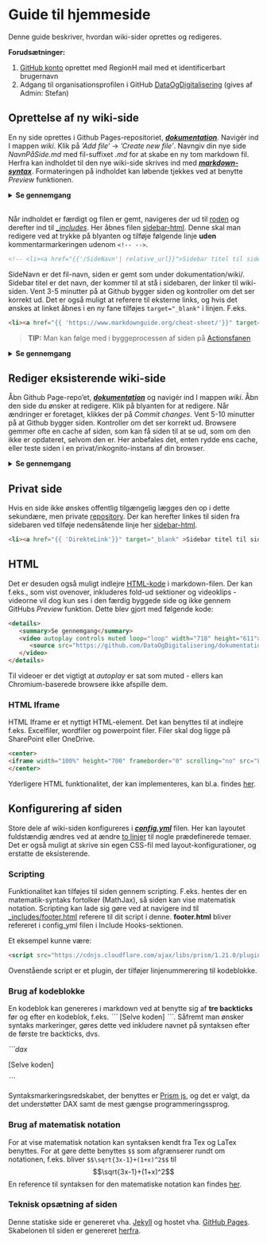 # Guide til hjemmeside
Denne guide beskriver, hvordan wiki-sider oprettes og redigeres.

**Forudsætninger:**

1.	[GitHub konto](https://github.com/) oprettet med RegionH mail med et identificerbart brugernavn
2.	Adgang til organisationsprofilen i GitHub [DataOgDigitalisering](https://github.com/DataOgDigitalisering) (gives af Admin: Stefan)

## Oprettelse af ny wiki-side
En ny side oprettes i Github Pages-repositoriet, [**_dokumentation_**](https://github.com/DataOgDigitalisering/dokumentation). Navigér ind I mappen *wiki*.  Klik på *’Add file’* -> *’Create new file’*. Navngiv din nye side *NavnPåSide.md* med fil-suffixet *.md* for at skabe en ny tom markdown fil.
Herfra kan indholdet til den nye wiki-side skrives ind med [**_markdown-syntax_**](https://www.markdownguide.org/basic-syntax/). Formateringen på indholdet kan løbende tjekkes ved at benytte *Preview* funktionen.

<details>
   <summary><b>Se gennemgang</b></summary>
   <center>
      <video autoplay controls muted loop="loop" width="718" height="611">
         <source src="https://github.com/DataOgDigitalisering/dokumentation/raw/master/Images/Nyfil.webm" type="video/webm">
      </video>
   </center>
</details>
<br>


Når indholdet er færdigt og filen er gemt, navigeres der ud til [roden](https://github.com/DataOgDigitalisering/dokumentation) og derefter ind til [*_includes*](https://github.com/DataOgDigitalisering/dokumentation/tree/master/_includes). Her åbnes filen [sidebar-html](https://github.com/DataOgDigitalisering/dokumentation/blob/master/_includes/sidebar.html). Denne skal man redigere ved at trykke på blyanten og tilføje følgende linje **uden** kommentarmarkeringen udenom ```<!-- -->```.

```html
<!-- <li><a href="{{'/SideNavn'| relative_url}}">Sidebar titel til side</a></li> -->.
```
SideNavn er det fil-navn, siden er gemt som under dokumentation/wiki/. Sidebar titel er det navn, der kommer til at stå i sidebaren, der linker til wiki-siden. Vent 3-5 minutter på at Github bygger siden og kontroller om det ser korrekt ud. Det er også muligt at referere til eksterne links, og hvis det ønskes at linket åbnes i en ny fane tilføjes ```target="_blank"``` i linjen. F.eks. 
```html
<li><a href="{{ 'https://www.markdownguide.org/cheat-sheet/'}}" target="_blank" >Markdown cheatsheet</a></li>
```
> **TIP:** Man kan følge med i byggeprocessen af siden på [Actionsfanen](https://github.com/DataOgDigitalisering/dokumentation/actions)

<details>
   <summary><b>Se gennemgang</b></summary>
   <center>
      <video autoplay controls muted loop="loop" width="718" height="611">
         <source src="https://github.com/DataOgDigitalisering/dokumentation/raw/master/Images/NyfilSidebar.webm" type="video/webm">
      </video>
   </center>
</details>

## Rediger eksisterende wiki-side
Åbn Github Page-repo’et, [**_dokumentation_**](https://github.com/DataOgDigitalisering/dokumentation) og navigér ind I mappen *wiki*. Åbn den side du ønsker at redigere. Klik på blyanten for at redigere. Når ændringer er foretaget, klikkes der på *Commit changes*.
Vent 5-10 minutter på at Github bygger siden. Kontroller om det ser korrekt ud. Browsere gemmer ofte en cache af siden, som kan få siden til at se ud, som om den ikke er opdateret, selvom den er. Her anbefales det, enten rydde ens cache, eller teste siden i en privat/inkognito-instans af din browser.

<details>
   <summary><b>Se gennemgang</b></summary>
   <center>
      <video autoplay controls muted loop="loop" width="718" height="611">
         <source src="https://github.com/DataOgDigitalisering/dokumentation/raw/master/Images/ændring.webm" type="video/webm">
      </video>
   </center>
</details>

## Privat side
Hvis en side ikke ønskes offentlig tilgængelig lægges den op i dette sekundære, men private [repository](https://github.com/DataOgDigitalisering/FortroligInformation). Der kan herefter linkes til siden fra sidebaren ved tilføje nedensåtende linje her [sidebar-html](https://github.com/DataOgDigitalisering/dokumentation/blob/master/_includes/sidebar.html).

```html
<li><a href="{{ 'DirekteLink'}}" target="_blank" >Sidebar titel til side</a></li>
```


## HTML
Det er desuden også muligt indlejre [HTML-kode](https://www.w3schools.com/html/default.asp) i markdown-filen. Der kan f.eks., som vist ovenover, inkluderes fold-ud sektioner og videoklips - videorne vil dog kun ses i den færdig byggede side og ikke gennem GitHubs *Preview* funktion. Dette blev gjort med følgende kode: 
```html
<details>
   <summary>Se gennemgang</summary>
   <video autoplay controls muted loop="loop" width="718" height="611">
      <source src="https://github.com/DataOgDigitalisering/dokumentation/raw/master/Images/ændring.webm" type="video/webm">
   </video>
</details>
```
Til videoer er det vigtigt at *autoplay* er sat som muted - ellers kan Chromium-baserede browsere ikke afspille dem.

### HTML Iframe
HTML Iframe er et nyttigt HTML-element. Det kan benyttes til at indlejre f.eks. Excelfiler, wordfiler og powerpoint filer. Filer skal dog ligge på SharePoint eller OneDrive.

```html
<center>
<iframe width="100%" height="700" frameborder="0" scrolling="no" src="LINKTILFIL"></iframe>
</center>
```

Yderligere HTML funktionalitet, der kan implementeres, kan bl.a. findes [her](https://www.w3schools.com/html/default.asp).

## Konfigurering af siden
Store dele af wiki-siden konfigureres i [**_config.yml_**](https://github.com/DataOgDigitalisering/dokumentation/blob/master/_config.yml) filen. Her kan layoutet fuldstændig ændres ved at ændre [to linjer](http://www.drassil.org/git-wiki/customize) til nogle prædefinerede temaer. Det er også muligt at skrive sin egen CSS-fil med layout-konfigurationer, og erstatte de eksisterende.

### Scripting
Funktionalitet kan tilføjes til siden gennem scripting. F.eks. hentes der en matematik-syntaks fortolker (MathJax), så siden kan vise matematisk notation. 
Scripting kan lade sig gøre ved at navigere ind til [_includes/footer.html](https://github.com/DataOgDigitalisering/dokumentation/blob/master/_includes/footer.html)  referere til dit script i denne. **footer.html** bliver refereret i config_yml filen i Include Hooks-sektionen.

Et eksempel kunne være:
```html
<script src="https://cdnjs.cloudflare.com/ajax/libs/prism/1.21.0/plugins/line-numbers/prism-line-numbers.min.js"></script>
```
Ovenstående script er et plugin, der tilføjer linjenummerering til kodeblokke.

### Brug af kodeblokke
En kodeblok kan genereres i markdown ved at benytte sig af **tre backticks** før og efter en kodeblok, f.eks. *\`\`\`* [Selve koden] *\`\`\`*. Såfremt man ønsker syntaks markeringer, gøres dette ved inkludere navnet på syntaksen efter de første tre backticks, dvs. 

 *\`\`\`dax* 
 
 [Selve koden] 
 
 *\`\`\`*

Syntaksmarkeringsredskabet, der benyttes er [Prism js](https://prismjs.com/#supported-languages), og det er valgt, da det understøtter DAX samt de mest gængse programmeringssprog. 

### Brug af matematisk notation
For at vise matematisk notation kan syntaksen kendt fra Tex og LaTex benyttes. For at gøre dette benyttes `$$` som afgrænserer rundt om notationen, f.eks. bliver  ```$$\sqrt{3x-1}+(1+x)^2$$``` til $$\sqrt{3x-1}+(1+x)^2$$
En reference til syntaksen for den matematiske notation kan findes [her](https://tilburgsciencehub.com/building-blocks/collaborate-and-share-your-work/write-your-paper/amsmath-latex-cheatsheet/).

### Teknisk opsætning af siden
Denne statiske side er genereret vha. [Jekyll](https://jekyllrb.com/) og hostet vha. [GitHub Pages](https://pages.github.com/). Skabelonen til siden er genereret [herfra](https://github.com/Drassil/git-wiki-skeleton).
